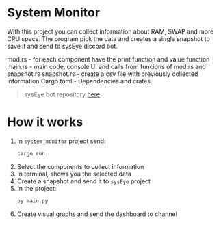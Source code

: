 # System Monitor
With this project you can collect information about RAM, SWAP and more CPU specs. The program pick the data and creates a single snapshot to save it and send to sysEye discord bot.

mod.rs - for each component have the print function and value function
main.rs - main code, console UI and calls from funcions of mod.rs and snapshot.rs
snapshot.rs - create a csv file with previously collected information
Cargo.toml - Dependencies and crates
> sysEye bot repository [here](https://github.com/Gonzaa21/sysEye-Bot)

# How it works
1. In `system_monitor` project send:
   ```rs
   cargo run
   ```
2. Select the components to collect information
3. In terminal, shows you the selected data
4. Create a snapshot and send it to `sysEye` project
5. In the project:
   ```py
   py main.py
   ```
6. Create visual graphs and send the dashboard to channel